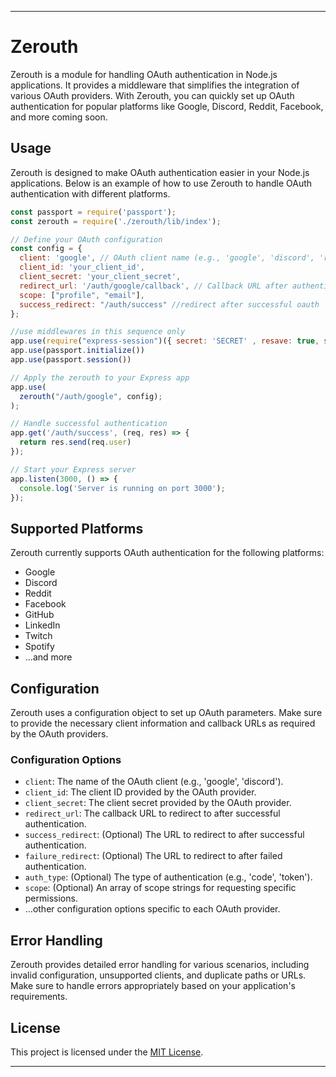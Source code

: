 
---

# Zerouth

Zerouth is a module for handling OAuth authentication in Node.js applications. It provides a middleware that simplifies the integration of various OAuth providers. With Zerouth, you can quickly set up OAuth authentication for popular platforms like Google, Discord, Reddit, Facebook, and more coming soon.

## Usage

Zerouth is designed to make OAuth authentication easier in your Node.js applications. Below is an example of how to use Zerouth to handle OAuth authentication with different platforms.

```javascript
const passport = require('passport');
const zerouth = require('./zerouth/lib/index');

// Define your OAuth configuration
const config = {
  client: 'google', // OAuth client name (e.g., 'google', 'discord', 'reddit')
  client_id: 'your_client_id',
  client_secret: 'your_client_secret',
  redirect_url: '/auth/google/callback', // Callback URL after authentication
  scope: ["profile", "email"],
  success_redirect: "/auth/success" //redirect after successful oauth
};

//use middlewares in this sequence only
app.use(require("express-session")({ secret: 'SECRET' , resave: true, saveUninitialized: true}))
app.use(passport.initialize())
app.use(passport.session())

// Apply the zerouth to your Express app
app.use(
  zerouth("/auth/google", config);
);

// Handle successful authentication
app.get('/auth/success', (req, res) => {
  return res.send(req.user)
});

// Start your Express server
app.listen(3000, () => {
  console.log('Server is running on port 3000');
});
```

## Supported Platforms

Zerouth currently supports OAuth authentication for the following platforms:

- Google
- Discord
- Reddit
- Facebook
- GitHub
- LinkedIn
- Twitch
- Spotify
- ...and more

## Configuration

Zerouth uses a configuration object to set up OAuth parameters. Make sure to provide the necessary client information and callback URLs as required by the OAuth providers.

### Configuration Options

- `client`: The name of the OAuth client (e.g., 'google', 'discord').
- `client_id`: The client ID provided by the OAuth provider.
- `client_secret`: The client secret provided by the OAuth provider.
- `redirect_url`: The callback URL to redirect to after successful authentication.
- `success_redirect`: (Optional) The URL to redirect to after successful authentication.
- `failure_redirect`: (Optional) The URL to redirect to after failed authentication.
- `auth_type`: (Optional) The type of authentication (e.g., 'code', 'token').
- `scope`: (Optional) An array of scope strings for requesting specific permissions.
- ...other configuration options specific to each OAuth provider.

## Error Handling

Zerouth provides detailed error handling for various scenarios, including invalid configuration, unsupported clients, and duplicate paths or URLs. Make sure to handle errors appropriately based on your application's requirements.

## License

This project is licensed under the [MIT License](LICENSE).

---